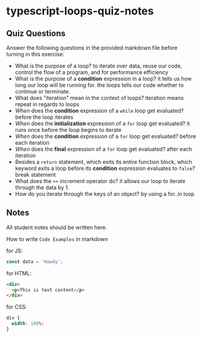 # typescript-loops-quiz-notes

## Quiz Questions

Answer the following questions in the provided markdown file before turning in this exercise:

- What is the purpose of a loop?
  to iterate over data, reuse our code, control the flow of a program, and for performance efficiency
- What is the purpose of a **condition** expression in a loop?
  it tells us how long our loop will be running for. the loops tells our code whether to continue or terminate.
- What does "iteration" mean in the context of loops?
  iteration means repeat in regards to loops
- _When_ does the **condition** expression of a `while` loop get evaluated?
  before the loop iterates
- _When_ does the **initialization** expression of a `for` loop get evaluated?
  it runs once before the loop begins to iterate
- _When_ does the **condition** expression of a `for` loop get evaluated?
  before each iteration
- _When_ does the **final** expression of a `for` loop get evaluated?
  after each iteration
- Besides a `return` statement, which exits its entire function block, which keyword exits a loop before its **condition** expression evaluates to `false`?
  break statement
- What does the `++` increment operator do?
  it allows our loop to iterate through the data by 1.
- How do you iterate through the keys of an object?
  by using a for..in loop

## Notes

All student notes should be written here.

How to write `Code Examples` in markdown

for JS:

```javascript
const data = 'Howdy';
```

for HTML:

```html
<div>
  <p>This is text content</p>
</div>
```

for CSS:

```css
div {
  width: 100%;
}
```
